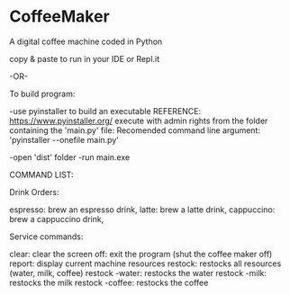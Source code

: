 # CoffeeMaker
A digital coffee machine coded in Python

copy & paste to run in your IDE or Repl.it

-OR-

To build program:

-use pyinstaller to build an executable
REFERENCE: https://www.pyinstaller.org/
execute with admin rights from the folder containing the 'main.py' file:
Recomended command line argument: 
'pyinstaller --onefile main.py'

-open 'dist' folder
-run main.exe

COMMAND LIST:

Drink Orders:

espresso: brew an espresso drink,
latte: brew a latte drink,
cappuccino: brew a cappuccino drink,

Service commands:

clear: clear the screen
off: exit the program (shut the coffee maker off)
report: display current machine resources
restock: restocks all resources (water, milk, coffee)
restock -water: restocks the water
restock -milk: restocks the milk
restock -coffee: restocks the coffee
